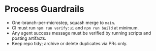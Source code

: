 # Process Guardrails

- One-branch-per-microstep, squash merge to `main`.
- CI must run `npm run verify:ui` and `npm run build` at minimum.
- Any agent success message must be verified by running scripts and posting artifacts.
- Keep repo tidy; archive or delete duplicates via PRs only.
